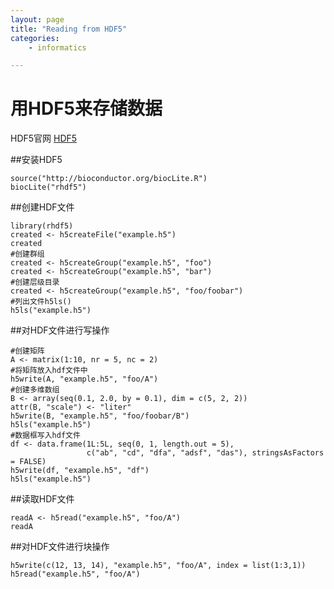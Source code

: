 ```yaml
---
layout: page
title: "Reading from HDF5"
categories:
    - informatics

---
```


# 用HDF5来存储数据

HDF5官网
[HDF5](http://www.hdfgroup.org/HDF5)

##安装HDF5
```{r}
source("http://bioconductor.org/biocLite.R")
biocLite("rhdf5")
```

##创建HDF文件
```{r}
library(rhdf5)
created <- h5createFile("example.h5")
created
#创建群组
created <- h5createGroup("example.h5", "foo")
created <- h5createGroup("example.h5", "bar")
#创建层级目录
created <- h5createGroup("example.h5", "foo/foobar")
#列出文件h5ls()
h5ls("example.h5")

```

##对HDF文件进行写操作
```{r}
#创建矩阵
A <- matrix(1:10, nr = 5, nc = 2)
#将矩阵放入hdf文件中
h5write(A, "example.h5", "foo/A")
#创建多维数组
B <- array(seq(0.1, 2.0, by = 0.1), dim = c(5, 2, 2))
attr(B, "scale") <- "liter"
h5write(B, "example.h5", "foo/foobar/B")
h5ls("example.h5")
#数据框写入hdf文件
df <- data.frame(1L:5L, seq(0, 1, length.out = 5),
                 c("ab", "cd", "dfa", "adsf", "das"), stringsAsFactors = FALSE)
h5write(df, "example.h5", "df")
h5ls("example.h5")
```

##读取HDF文件
```{r}
readA <- h5read("example.h5", "foo/A")
readA
```


##对HDF文件进行块操作
```{r}
h5write(c(12, 13, 14), "example.h5", "foo/A", index = list(1:3,1))
h5read("example.h5", "foo/A")
```

